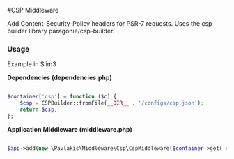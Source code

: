 #CSP Middleware

Add Content-Security-Policy headers for PSR-7 requests. Uses the csp-builder library paragonie/csp-builder.

### Usage

Example in Slim3

**Dependencies (dependencies.php)**

```php

$container['csp'] = function ($c) {
    $csp = CSPBuilder::fromFile(__DIR__ . '/configs/csp.json');
    return $csp;
};

```

**Application Middleware (middleware.php)**

```php

$app->add(new \Pavlakis\Middleware\Csp\CspMiddleware($container->get('csp'));

```
